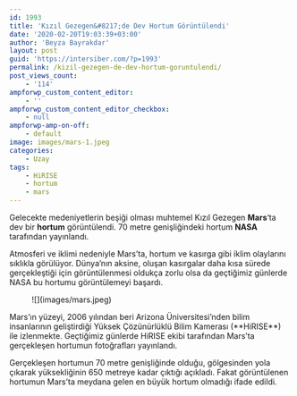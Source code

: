 ```yaml
---
id: 1993
title: 'Kızıl Gezegen&#8217;de Dev Hortum Görüntülendi'
date: '2020-02-20T19:03:39+03:00'
author: 'Beyza Bayrakdar'
layout: post
guid: 'https://intersiber.com/?p=1993'
permalink: /kizil-gezegen-de-dev-hortum-goruntulendi/
post_views_count:
    - '114'
ampforwp_custom_content_editor:
    - ''
ampforwp_custom_content_editor_checkbox:
    - null
ampforwp-amp-on-off:
    - default
image: images/mars-1.jpeg
categories:
    - Uzay
tags:
    - HiRISE
    - hortum
    - mars
---
```


Gelecekte medeniyetlerin beşiği olması muhtemel Kızıl Gezegen **Mars**‘ta dev bir **hortum** görüntülendi. 70 metre genişliğindeki hortum **NASA** tarafından yayınlandı.

Atmosferi ve iklimi nedeniyle Mars’ta, hortum ve kasırga gibi iklim olaylarını sıklıkla görülüyor. Dünya’nın aksine, oluşan kasırgalar daha kısa sürede gerçekleştiği için görüntülenmesi oldukça zorlu olsa da geçtiğimiz günlerde NASA bu hortumu görüntülemeyi başardı.

<figure class="wp-block-image size-large">![](images/mars.jpeg)</figure>Mars’ın yüzeyi, 2006 yılından beri Arizona Üniversitesi’nden bilim insanlarının geliştirdiği Yüksek Çözünürlüklü Bilim Kamerası (**HiRISE**) ile izlenmekte. Geçtiğimiz günlerde HiRISE ekibi tarafından Mars’ta gerçekleşen hortumun fotoğrafları yayınlandı.

Gerçekleşen hortumun 70 metre genişliğinde olduğu, gölgesinden yola çıkarak yüksekliğinin 650 metreye kadar çıktığı açıkladı. Fakat görüntülenen hortumun Mars’ta meydana gelen en büyük hortum olmadığı ifade edildi.
